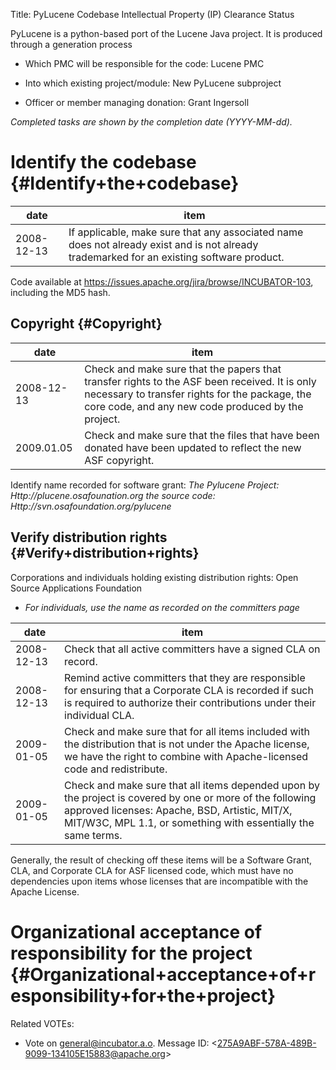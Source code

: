 Title: PyLucene Codebase Intellectual Property (IP) Clearance Status


PyLucene is a python-based port of the Lucene Java project. It is produced through a generation process



- Which PMC will be responsible for the code: Lucene PMC


- Into which existing project/module: New PyLucene subproject


- Officer or member managing donation: Grant Ingersoll

 _Completed tasks are shown by the completion date (YYYY-MM-dd)._ 


# Identify the codebase {#Identify+the+codebase}

| date | item |
|------|------|
| 2008-12-13 | If applicable, make sure that any associated name does not already exist and is not already trademarked for an existing software product. |

Code available at https://issues.apache.org/jira/browse/INCUBATOR-103, including the MD5 hash.


## Copyright {#Copyright}

| date | item |
|------|------|
| 2008-12-13 | Check and make sure that the papers that transfer rights to the ASF been received. It is only necessary to transfer rights for the package, the core code, and any new code produced by the project. |
| 2009.01.05 | Check and make sure that the files that have been donated have been updated to reflect the new ASF copyright. |

Identify name recorded for software grant: _The Pylucene Project: Http://plucene.osafounation.org the source code: Http://svn.osafoundation.org/pylucene_ 


## Verify distribution rights {#Verify+distribution+rights}

Corporations and individuals holding existing distribution rights: Open Source Applications Foundation



-  _For individuals, use the name as recorded on the committers page_ 

| date | item |
|------|------|
| 2008-12-13 | Check that all active committers have a signed CLA on record. |
| 2008-12-13 | Remind active committers that they are responsible for ensuring that a Corporate CLA is recorded if such is required to authorize their contributions under their individual CLA. |
| 2009-01-05 | Check and make sure that for all items included with the distribution that is not under the Apache license, we have the right to combine with Apache-licensed code and redistribute. |
| 2009-01-05 | Check and make sure that all items depended upon by the project is covered by one or more of the following approved licenses: Apache, BSD, Artistic, MIT/X, MIT/W3C, MPL 1.1, or something with essentially the same terms. |

Generally, the result of checking off these items will be a Software Grant, CLA, and Corporate CLA for ASF licensed code, which must have no dependencies upon items whose licenses that are incompatible with the Apache License.


# Organizational acceptance of responsibility for the project {#Organizational+acceptance+of+responsibility+for+the+project}

Related VOTEs:



- Vote on general@incubator.a.o. Message ID: &lt;275A9ABF-578A-489B-9099-134105E15883@apache.org&gt;
